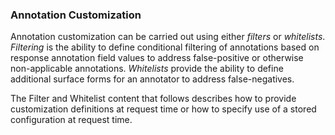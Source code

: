 


<h3 id="customization">Annotation Customization</h3>

Annotation customization can be carried out using either _filters_ or _whitelists_. _Filtering_ is the ability to define conditional filtering of annotations based on response annotation field values to address false-positive or otherwise non-applicable annotations. _Whitelists_ provide the ability to define additional surface forms for an annotator to address false-negatives.

The Filter and Whitelist content that follows describes how to provide customization definitions at request time or how to specify use of a stored configuration at request time.
